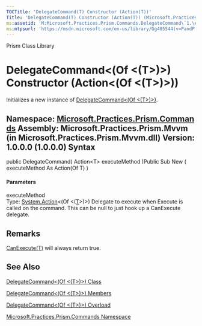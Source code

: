 ```yaml
---
TOCTitle: 'DelegateCommand(T) Constructor (Action(T))'
Title: 'DelegateCommand(T) Constructor (Action(T)) (Microsoft.Practices.Prism.Commands)'
ms:assetid: 'M:Microsoft.Practices.Prism.Commands.DelegateCommand\`1.\#ctor(System.Action{\`0})'
ms:mtpsurl: 'https://msdn.microsoft.com/en-us/library/Gg405544(v=PandP.50)'
---
```


Prism Class Library

DelegateCommand&lt;(Of &lt;(T&gt;)&gt;) Constructor (Action&lt;(Of &lt;(T&gt;)&gt;))
====================================================================================

Initializes a new instance of [DelegateCommand&lt;(Of &lt;(T&gt;)&gt;)](https://msdn.microsoft.com/t:microsoft.practices.prism.commands.delegatecommand%601).

**Namespace:** [Microsoft.Practices.Prism.Commands](https://msdn.microsoft.com/n:microsoft.practices.prism.commands)
**Assembly:** Microsoft.Practices.Prism.Mvvm (in Microsoft.Practices.Prism.Mvvm.dll) Version: 1.0.0.0 (1.0.0.0)
Syntax
------

<span id="syntaxToggle"></span>public DelegateCommand( Action&lt;T&gt; executeMethod )Public Sub New ( executeMethod As Action(Of T) )
#### Parameters

executeMethod  
Type: [System.Action](http://msdn2.microsoft.com/en-us/library/018hxwa8)&lt;(Of &lt;([T](https://msdn.microsoft.com/t:microsoft.practices.prism.commands.delegatecommand%601)&gt;)&gt;)
Delegate to execute when Execute is called on the command. This can be null to just hook up a CanExecute delegate.

Remarks
-------

<span id="remarksToggle"></span>[CanExecute(T)](https://msdn.microsoft.com/m:microsoft.practices.prism.commands.delegatecommand%601.canexecute(%600)) will always return true.

See Also
--------


[DelegateCommand&lt;(Of &lt;(T&gt;)&gt;) Class](https://msdn.microsoft.com/t:microsoft.practices.prism.commands.delegatecommand%601)

[DelegateCommand&lt;(Of &lt;(T&gt;)&gt;) Members](https://msdn.microsoft.com/allmembers.t:microsoft.practices.prism.commands.delegatecommand%601)

[DelegateCommand&lt;(Of &lt;(T&gt;)&gt;) Overload](https://msdn.microsoft.com/overload:microsoft.practices.prism.commands.delegatecommand%601.)

[Microsoft.Practices.Prism.Commands Namespace](https://msdn.microsoft.com/n:microsoft.practices.prism.commands)

